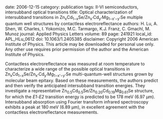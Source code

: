 date: 2006-12-15
category: publication
tags: II-VI semiconductors, intersubband optical transitions
title: Optical characterization of intersubband transitions in Zn<sub>x</sub>Cd<sub>1−x</sub>Se/Zn<sub>x&#39;</sub>Cd<sub>y&#39;</sub>Mg<sub>1−x&#39;−y&#39;</sub>Se multiple quantum well structures by contactless electroreflectance
authors: H. Lu, A. Shen, W. Charles, I. Yokomizo, M.C. Tarmargo, K.J. Franz, C. Gmachl, M. Munoz
journal: Applied Physics Letters
volume: 89
page: 241921
local_id: APL_HLu_0612
doi: 10.1063/1.2405385
disclaimer: Copyright 2006 American Institute of Physics. This article may be downloaded for personal use only. Any other use requires prior permission of the author and the American Institute of Physics.

Contactless electroreflectance was measured at room temperature to characterize
a wide range of the possible optical transitions in
Zn<sub>x</sub>Cd<sub>1−x</sub>Se/Zn<sub>x'</sub>Cd<sub>y'</sub>Mg<sub>1−x'−y'</sub>Se
multi-quantum-well structures grown by molecular beam epitaxy. Based on these
measurements, the authors predict and then verify the anticipated intersubband
transition energies. They investigate a representative
Zn<sub>0.5</sub>Cd<sub>0.5</sub>Se/Zn<sub>0.20</sub>Cd<sub>0.19</sub>Mg<sub>0.61</sub>Se
structure, for which the _E1_-_E2_ transition energy is predicted to be 178 meV
(6.97 µm). Intersubband absorption using Fourier transform infrared spectroscopy
exhibits a peak at 180 meV (6.89 µm), in excellent agreement with the
contactless electroreflectance measurements.